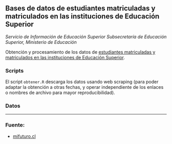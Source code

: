 ## Bases de datos de estudiantes matriculadas y matriculados en las instituciones de Educación Superior
_Servicio de Información de Educación Superior_
_Subsecretaría de Educación Superior, Ministerio de Educación_

Obtención y procesamiento de los datos de [estudiantes matriculadas y matriculados en las instituciones de Educación Superior](https://www.mifuturo.cl/bases-de-datos-de-matriculados/).

### Scripts
El script `obtener.R` descarga los datos usando web scraping (para poder adaptar la obtención a otras fechas, y operar independiente de los enlaces o nombres de archivo para mayor reproducibilidad).

### Datos

----
### Fuente:
- [mifuturo.cl](https://www.mifuturo.cl/bases-de-datos-de-matriculados/)